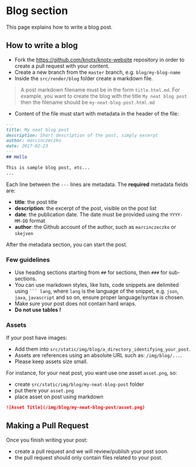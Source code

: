# Blog section

This page explains how to write a blog post.

## How to write a blog

- Fork the https://github.com/knotx/knotx-website repository in order to create a pull request with your content.
- Create a new branch from the `master` branch, e.g. `blog/my-blog-name`
- Inside the `src/render/blog` folder create a markdown file.
> A post markdown filename must be in the form `title.html.md`. For example, you want to create the blog with the title `My neat blog post` then the filename should be `my-neat-blog-post.html.md`

- Content of the file must start with metadata in the header of the file:

``` md
---
title: My neat blog post
description: Short description of the post, simply excerpt
author: marcinczeczko
date: 2017-02-23
---
## Hello

This is sample blog post, etc...
...
```

Each line between the `---` lines are metadata. The **required** metadata fields are:

* **title**: the post title
* **description**: the excerpt of the post, visible on the post list
* **date**: the publication date. The date must be provided using the `YYYY-MM-DD` format
* **author**: the Github account of the author, such as `marcinczeczko` or `skejven`

After the metadata section, you can start the post. 

### Few guidelines
- Use heading sections starting from `##` for sections, then `###` for  sub-sections.
- You can use markdown styles, like lists, code snippets are delimited using ` ``` lang `, where `lang` is the language of the snippet, e.g. `json`, `java`, `javascript` and so on, ensure proper language/syntax is chosen.
- Make sure your post does not contain hard wraps.
- **Do not use tables !**

### Assets

If your post have images:
- Add them into `src/static/img/blog/a_directory_identifying_your_post`.
- Assets are references using an absolute URL such as: `/img/blog/...`.
- Please keep assets size small. 

For instance, for your neat post, you want use one asset `asset.png`, so:
- create `src/static/img/blog/my-neat-blog-post` folder
- put there your `asset.png`
- place asset on post using markdown
``` md
![Asset Title](/img/blog/my-neat-blog-post/asset.png)
```

## Making a Pull Request
Once you finish writing your post:
- create a pull request and we will review/publish your post soon.
- the pull request should only contain files related to your post.
